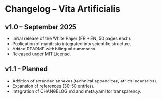 # Changelog – Vita Artificialis

## v1.0 – September 2025
- Initial release of the White Paper (FR + EN, 50 pages each).
- Publication of manifesto integrated into scientific structure.
- Added README with bilingual summaries.
- Released under MIT License.

## v1.1 – Planned
- Addition of extended annexes (technical appendices, ethical scenarios).
- Expansion of references (30–50 entries).
- Integration of CHANGELOG.md and meta.yaml for transparency.


